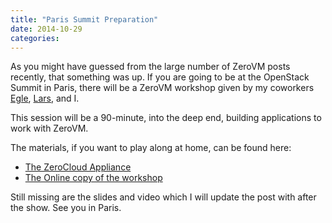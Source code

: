 ```yaml
---
title: "Paris Summit Preparation"
date: 2014-10-29
categories: 
---
```


As you might have guessed from the large number of ZeroVM posts recently, that something was up. If you are going to be at the OpenStack Summit in Paris, there will be a ZeroVM workshop given by my coworkers [Egle](https://twitter.com/eglute), [Lars](https://twitter.com/larsbutler), and I.

This session will be a 90-minute, into the deep end, building applications to work with ZeroVM.

The materials, if you want to play along at home, can be found here:

- [The ZeroCloud Appliance](http://805307d411430e0fa5b9-4608d97094d356bea3bc29cde85dcf5b.r47.cf1.rackcdn.com/ZeroCloud_Demo-02.ova)
- [The Online copy of the workshop](http://docs.zerovm.org/zerocloud/snakebin/snakebin.html)

Still missing are the slides and video which I will update the post with after the show. See you in Paris.